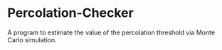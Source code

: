 # Percolation-Checker
A program to estimate the value of the percolation threshold via Monte Carlo simulation.

